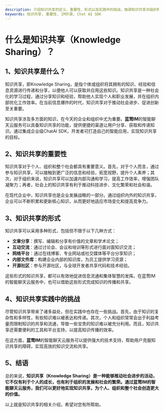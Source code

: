```yaml
---
description: 介绍知识共享的定义、重要性、形式以及实践中的挑战，强调知识共享对组织和个人的价值。
keywords: 知识共享, 重要性, IM开源, Chat AI SDK
---
```

# 什么是知识共享（Knowledge Sharing）？

## 1、知识共享是什么？

知识共享，即Knowledge Sharing，是指个体或组织将其拥有的知识、经验和信息资源进行传递和分享，以便他人可以获取并应用这些知识。知识共享是一种社会化的学习过程，通过分享知识和经验，帮助他人实现个人和职业发展，并在组织内部优化工作效率。在当前信息爆炸的时代，知识共享对于推动社会进步、促进创新至关重要。

知识共享涉及多方面的知识，在今天的企业和组织中尤为重要。**蓝莺IM**的智能聊天云服务可以具备知识共享的功能，提供便捷的渠道让用户分享、获取和传递知识。通过集成企业级ChatAI SDK，开发者可打造自己的智能应用，实现知识共享的目标。

## 2、知识共享的重要性

知识共享对于个人、组织和整个社会都具有重要意义。首先，对于个人而言，通过参与知识共享，可以接触到更广泛的信息和经验，拓宽视野，提升个人素养；其次，对于组织来说，知识共享可以加速内部沟通和学习，提高工作效率，增强团队凝聚力；再者，社会上的知识共享有利于推动科技进步、文化繁荣和社会和谐。

在现代企业中，知识共享也是企业发展战略的一部分。通过组织内外的知识共享，企业可以不断积累和更新核心知识，从而更好地适应市场变化和提高竞争力。

## 3、知识共享的形式

知识共享可以采用多种形式，包括但不限于以下几种方式：
- **文章分享**：撰写、编辑和分享有价值的文章和学术论文；
- **互动交流**：通过讨论会、会议和培训等形式进行面对面知识交流；
- **网络平台**：通过在线博客、专业网站或社交媒体等平台分享知识；
- **内部文件库**：构建企业内部的知识库，为员工提供学习资源；
- **开源社区**：参与开源社区，与全球开发者共享代码和技术经验。

这些形式的知识共享，都可以有效地促进信息流通和集体智慧的发挥。在蓝莺IM的智能聊天云服务中，也可以借助这些形式完成知识的传播和共享。

## 4、知识共享实践中的挑战

尽管知识共享带来了诸多益处，但在实践中也存在一些挑战。首先，由于知识的复杂性和多样性，有些知识难以被表达和传递。其次，个人和组织常常会出于利益考量而限制知识的共享和流通，导致一些宝贵的知识难以被充分利用。而且，知识共享还需要便利的工具和平台支持，以提高知识传播的效率。

在这方面，**蓝莺IM**的智能聊天云服务可以提供强大的技术支持，帮助用户克服知识共享的障碍，实现高效的知识交流和共享。

## 5、结语

总的来说，**知识共享（Knowledge Sharing）是一种能够推动社会进步的活动，它不仅有利于个人的成长，也有利于组织的发展和社会的繁荣。通过蓝莺IM的智能聊天云服务，我们可以更好地实现知识共享，为个人、组织和整个社会创造更大的价值。**

以上就是知识共享的相关介绍，希望对您有所帮助。